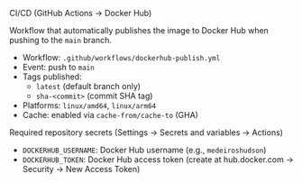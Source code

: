 CI/CD (GitHub Actions → Docker Hub)

Workflow that automatically publishes the image to Docker Hub when pushing to the `main` branch.

- Workflow: `.github/workflows/dockerhub-publish.yml`
- Event: push to `main`
- Tags published:
  - `latest` (default branch only)
  - `sha-<commit>` (commit SHA tag)
- Platforms: `linux/amd64`, `linux/arm64`
- Cache: enabled via `cache-from/cache-to` (GHA)

Required repository secrets (Settings → Secrets and variables → Actions)
- `DOCKERHUB_USERNAME`: Docker Hub username (e.g., `medeiroshudson`)
- `DOCKERHUB_TOKEN`: Docker Hub access token (create at hub.docker.com → Security → New Access Token)
